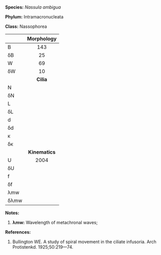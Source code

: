 **Species:** *Nassula ambigua*

**Phylum:** Intramacronucleata

**Class:** Nassophorea

|      | **Morphology** |
| :--- | :------------: |
| B    | 143 |
| δB   | 25 |
| W    | 69 |
| δW   | 10 |
|      | **Cilia** |
| N    |  |
| δN   |  |
| L    |  |
| δL   |  |
| d    |  |
| δd   |  |
| κ    |  |
| δκ   |  |
|      | **Kinematics** |
| U    | 2004 |
| δU   |  |
| f    |  |
| δf   |  |
| λmw  |  |
| δλmw |  |

**Notes:**

1. **λmw:** Wavelength of metachronal waves;

**References:**

1. Bullington WE.  A study of spiral movement in the ciliate infusoria.  Arch Protistenkd. 1925;50:219—74.
